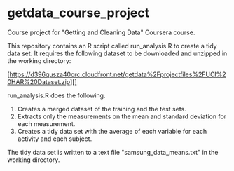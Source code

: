 getdata_course_project
======================

Course project for "Getting and Cleaning Data" Coursera course.

This repository contains an R script called run_analysis.R to create a tidy data set. It requires the following dataset to be downloaded and unzipped in the working directory:

[https://d396qusza40orc.cloudfront.net/getdata%2Fprojectfiles%2FUCI%20HAR%20Dataset.zip][]

run_analysis.R does the following. 

1.  Creates a merged dataset of the training and the test sets.
2.  Extracts only the measurements on the mean and standard deviation for each measurement.
3.  Creates a tidy data set with the average of each variable for each activity and each subject.

The tidy data set is written to a text file "samsung_data_means.txt" in the working directory.
